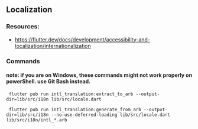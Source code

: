 ## Localization

### Resources:

- https://flutter.dev/docs/development/accessibility-and-localization/internationalization

### Commands

#### note: if you are on Windows, these commands might not work properly on powerShell. use Git Bash instead.

```
 flutter pub run intl_translation:extract_to_arb --output-dir=lib/src/i18n lib/src/locale.dart
```

```
 flutter pub run intl_translation:generate_from_arb --output-dir=lib/src/i18n --no-use-deferred-loading lib/src/locale.dart lib/src/i18n/intl_*.arb

```
